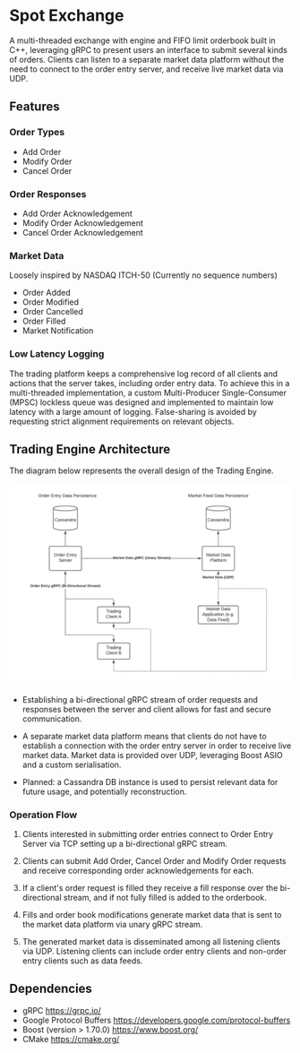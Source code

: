 # Spot Exchange

A multi-threaded exchange with engine and FIFO limit orderbook built in C++, leveraging gRPC to present users an interface to submit several kinds of orders. Clients can listen to a separate market data platform without the need to connect to the order entry server, and receive live market data via UDP.

## Features

### Order Types

* Add Order
* Modify Order
* Cancel Order

### Order Responses

* Add Order Acknowledgement
* Modify Order Acknowledgement
* Cancel Order Acknowledgement

### Market Data

Loosely inspired by NASDAQ ITCH-50 (Currently no sequence numbers)

* Order Added
* Order Modified
* Order Cancelled
* Order Filled
* Market Notification

### Low Latency Logging

The trading platform keeps a comprehensive log record of all clients and actions that the server takes, including order entry data. To achieve this in a multi-threaded implementation, a custom Multi-Producer Single-Consumer (MPSC) lockless queue was designed and implemented to maintain low latency with a large amount of logging. False-sharing is avoided by requesting strict alignment requirements on relevant objects.

## Trading Engine Architecture

The diagram below represents the overall design of the Trading Engine. 

![](description/TradingEngine.png)

* Establishing a bi-directional gRPC stream of order requests and responses between the server and client allows for fast and secure communication.

* A separate market data platform means that clients do not have to establish a connection with the order entry server in order to receive live market data. Market data is provided over UDP, leveraging Boost ASIO and a custom serialisation.

* Planned: a Cassandra DB instance is used to persist relevant data for future usage, and potentially reconstruction.

### Operation Flow

1. Clients interested in submitting order entries connect to Order Entry Server via TCP setting up a bi-directional gRPC stream.

1. Clients can submit Add Order, Cancel Order and Modify Order requests and receive corresponding order acknowledgements for each.

1. If a client's order request is filled they receive a fill response over the bi-directional stream, and if not fully filled is added to the orderbook.

1. Fills and order book modifications generate market data that is sent to the market data platform via unary gRPC stream.

1. The generated market data is disseminated among all listening clients via UDP. Listening clients can include order entry clients and non-order entry clients such as data feeds.

## Dependencies

* gRPC https://grpc.io/
* Google Protocol Buffers https://developers.google.com/protocol-buffers
* Boost (version > 1.70.0) https://www.boost.org/
* CMake https://cmake.org/
